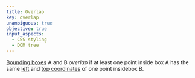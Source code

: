 ```yaml
---
title: Overlap
key: overlap
unambiguous: true
objective: true
input_aspects:
  - CSS styling
  - DOM tree
---
```


[Bounding boxes][] A and B _overlap_ if at least one point inside box A has the same [left][left coordinate] and [top coordinates][top coordinate] of one point insidebox B.

[bounding boxes]: https://drafts.csswg.org/cssom-view/#dom-element-getboundingclientrect 'Definition of getBoundingClientRect'
[left coordinate]: https://drafts.fxtf.org/geometry/#dom-domrectreadonly-left
[top coordinate]: https://drafts.fxtf.org/geometry/#dom-domrectreadonly-top